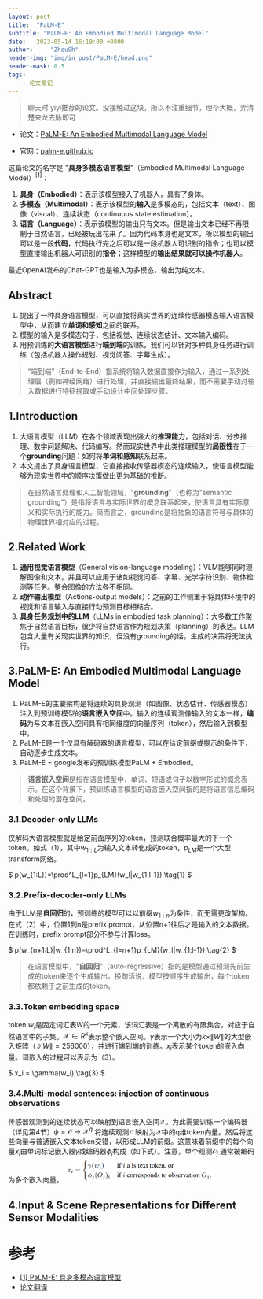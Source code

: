 ```yaml
---
layout: post
title:  "PaLM-E"
subtitle: "PaLM-E: An Embodied Multimodal Language Model"
date:   2023-05-14 16:19:00 +0800
author:     "ZhouSh"
header-img: "img/in_post/PaLM-E/head.png"
header-mask: 0.5
tags:
    - 论文笔记
---
```


> 聊天时 yiyi推荐的论文。没接触过这块，所以不注重细节，理个大概，弄清楚来龙去脉即可

- 论文：[PaLM-E: An Embodied Multimodal Language Model](https://arxiv.org/pdf/2303.03378.pdf)

- 官网：[palm-e.github.io](https://palm-e.github.io/)

这篇论文的名字是 "**具身多模态语言模型**"（Embodied Multimodal Language Model）$^{[1]}$：

1. **具身（Embodied）**：表示该模型接入了机器人，具有了身体。
2. **多模态（Multimodal）**：表示该模型的**输入**是多模态的，包括文本（text）、图像（visual）、连续状态（continuous state estimation）。
3. **语言（Language）**：表示该模型的输出只有文本。但是输出文本已经不再限制于自然语言，已经被玩出花来了。因为代码本身也是文本，所以模型的输出可以是一段**代码**，代码执行完之后可以是一段机器人可识别的指令；也可以模型直接输出机器人可识别的**指令**；这样模型的**输出结果就可以操作机器人**。

最近OpenAI发布的Chat-GPT也是输入为多模态，输出为纯文本。
## Abstract
1. 提出了一种具身语言模型，可以直接将真实世界的连续传感器模态输入语言模型中，从而建立**单词和感知**之间的联系。
2. 模型的输入是多模态句子，包括视觉、连续状态估计、文本输入编码。
3. 用预训练的**大语言模型**进行**端到端**的训练，我们可以针对多种具身任务进行训练（包括机器人操作规划、视觉问答、字幕生成）。

> “端到端”（End-to-End）指系统将输入数据直接作为输入，通过一系列处理层（例如神经网络）进行处理，并直接输出最终结果，而不需要手动对输入数据进行特征提取或手动设计中间处理步骤。

## 1.Introduction
1. 大语言模型（LLM）在各个领域表现出强大的**推理能力**，包括对话、分步推理、数学问题解决、代码编写。然而现实世界中此类推理模型的**局限性**在于一个**grounding**问题：如何将**单词和感知**联系起来。
2. 本文提出了具身语言模型，它直接接收传感器模态的连续输入，使语言模型能够为现实世界中的顺序决策做出更为基础的推断。

> 在自然语言处理和人工智能领域，"**grounding**"（也称为"semantic grounding"）是指将语言与实际世界的概念联系起来，使语言具有实际意义和实际执行的能力。简而言之，grounding是将抽象的语言符号与具体的物理世界相对应的过程。

## 2.Related Work

1. **通用视觉语言模型**（General vision-language modeling）：VLM能够同时理解图像和文本，并且可以应用于诸如视觉问答、字幕、光学字符识别、物体检测等任务。整合图像的方法各不相同。
2. **动作输出模型**（Actions-output models）：之前的工作侧重于将具体环境中的视觉和语言输入与直接行动预测目标相结合。
3. **具身任务规划中的LLM**（LLMs in embodied task planning）：大多数工作聚焦于自然语言目标，很少将自然语言作为规划决策（planning）的表达。LLM包含大量有关现实世界的知识，但没有grounding的话，生成的决策将无法执行。

## 3.PaLM-E: An Embodied Multimodal Language Model

1. PaLM-E的主要架构是将连续的具身观测（如图像、状态估计、传感器模态）注入到预训练模型的**语言嵌入空间**中。输入的连续观测像输入的文本一样，**编码**为与文本在嵌入空间具有相同维度的向量序列（token），然后输入到模型中。
2. PaLM-E是一个仅具有解码器的语言模型，可以在给定前缀或提示的条件下，自动逐步生成文本。
3. PaLM-E = google发布的预训练模型PaLM + Embodied。

> **语言嵌入空间**是指在语言模型中，单词、短语或句子以数字形式的概念表示。在这个背景下，预训练语言模型的语言嵌入空间指的是将语言信息编码和处理的潜在空间。

### 3.1.Decoder-only LLMs

仅解码大语言模型就是给定前面序列的token，预测联合概率最大的下一个token。如式（1），其中$w_{1:L}$为输入文本转化成的token，$p_{LM}$是一个大型transform网络。

$
p(w_{1:L})=\prod^L_{l=1}p_{LM}(w_l|w_{1:l-1})
\tag{1}
$

### 3.2.Prefix-decoder-only LLMs

由于LLM是**自回归**的，预训练的模型可以以前缀$w_{1:n}$为条件，而无需更改架构。在式（2）中，位置1到n是prefix prompt，从位置n+1往后才是输入的文本数据。在训练时，prefix prompt部分不参与计算loss。

$
p(w_{n+1:L}|w_{1:n})=\prod^L_{l=n+1}p_{LM}(w_l|w_{1:l-1})
\tag{2}
$

> 在语言模型中，"**自回归**"（auto-regressive）指的是模型通过预测先前生成的token来逐个生成输出。换句话说，模型按顺序生成输出，每个token都依赖于之前生成的token。

### 3.3.Token embedding space

token $w_i$是固定词汇表W的一个元素，该词汇表是一个离散的有限集合，对应于自然语言中的子集。$\mathcal{X} \in R^k$表示整个嵌入空间。$\gamma$表示一个大小为$k\times \|W\|$的大型嵌入矩阵（$\|W\|=256000$），并进行端到端的训练。$x_i$表示某个token的嵌入向量。词嵌入的过程可以表示为（3）。

$
x_i = \gamma(w_i)
\tag{3}
$

### 3.4.Multi-modal sentences: injection of continuous observations

传感器观测到的连续状态可以映射到语言嵌入空间$\mathcal{X}$。为此需要训练一个编码器（详见第4节）$\phi=\mathcal{O}\rightarrow\mathcal{X}^q$ 将连续观测$\mathcal{O}$ 映射为$\mathcal{X}$中的q维token向量。然后将这些向量与普通嵌入文本token交错，以形成LLM的前缀。这意味着前缀中的每个向量$x_i$由单词标记嵌入器$\gamma$或编码器$\phi_i$构成（如下式）。注意，单个观测$\mathcal{O}_j$ 通常被编码为多个嵌入向量。
<img src="/img/in_post/PaLM-E/1.png" width="60%">

## 4.Input & Scene Representations for Different Sensor Modalities

# 参考
- [[1] PaLM-E: 具身多模态语言模型](https://zhuanlan.zhihu.com/p/615879292)
- [论文翻译](https://zhuanlan.zhihu.com/p/613316732)